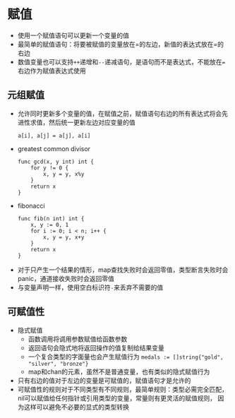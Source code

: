 # 赋值
- 使用一个赋值语句可以更新一个变量的值
- 最简单的赋值语句：将要被赋值的变量放在=的左边，新值的表达式放在=的右边
- 数值变量也可以支持`++`递增和`--`递减语句，是语句而不是表达式，不能放在`=`右边作为赋值表达式使用

## 元组赋值
- 允许同时更新多个变量的值，在赋值之前，赋值语句右边的所有表达式将会先进性求值，然后统一更新左边对应变量的值
    ```
    a[i], a[j] = a[j], a[i]
    ```
- greatest common divisor
    ```
    func gcd(x, y int) int {
        for y != 0 {
            x, y = y, x%y
        }
        return x
    }
    ```
- fibonacci
    ```
    func fib(n int) int {
        x, y := 0, 1
        for i := 0; i < n; i++ {
            x, y = y, x+y
        }
        return x
    }
    ```
- 对于只产生一个结果的情形，map查找失败时会返回零值，类型断言失败时会panic，通道接收失败时会返回零值
- 与变量声明一样，使用空白标识符`-`来丢弃不需要的值

## 可赋值性
- 隐式赋值
    - 函数调用将调用参数赋值给函数参数
    - 返回语句会隐式地将返回操作的值复制给结果变量
    - 一个复合类型的字面量也会产生赋值行为
        `medals := []string{"gold", "silver", "bronze"}`
    - map和chan的元素，虽然不是普通变量，也有类似的隐式赋值行为
- 只有右边的值对于左边的变量是可赋值的，赋值语句才是允许的
- 可赋值性的规则对于不同类型有不同规则，最简单规则：类型必需完全匹配，nil可以赋值给任何指针或引用类型的变量，常量则有更灵活的赋值规则，
因为这样可以避免不必要的显式的类型转换        
